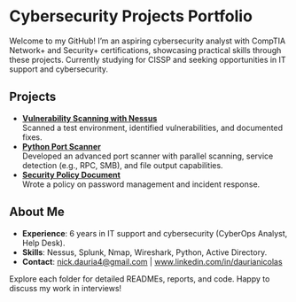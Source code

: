 # Cybersecurity Projects Portfolio
Welcome to my GitHub! I’m an aspiring cybersecurity analyst with CompTIA Network+ and Security+ certifications, showcasing practical skills through these projects. Currently studying for CISSP and seeking opportunities in IT support and cybersecurity.

## Projects
- **[Vulnerability Scanning with Nessus](/Vulnerability_Scanning_Nessus)**  
  Scanned a test environment, identified vulnerabilities, and documented fixes.   
- **[Python Port Scanner](/Python_Port_Scanner)**  
  Developed an advanced port scanner with parallel scanning, service detection (e.g., RPC, SMB), and file output capabilities. 
- **[Security Policy Document](/Security_Policy)**  
  Wrote a policy on password management and incident response.

## About Me
- **Experience**: 6 years in IT support and cybersecurity (CyberOps Analyst, Help Desk).  
- **Skills**: Nessus, Splunk, Nmap, Wireshark, Python, Active Directory.  
- **Contact**: nick.dauria4@gmail.com | www.linkedin.com/in/daurianicolas



Explore each folder for detailed READMEs, reports, and code. Happy to discuss my work in interviews!
